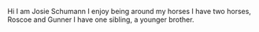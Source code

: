 Hi I am Josie Schumann
I enjoy being around my horses
I have two horses, Roscoe and Gunner
I have one sibling, a younger brother.
